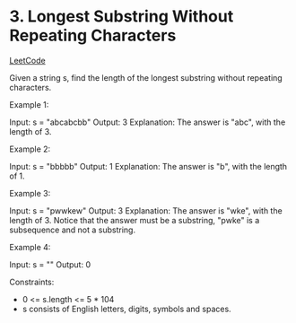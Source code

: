 # 3. Longest Substring Without Repeating Characters

[LeetCode](https://leetcode.com/problems/longest-substring-without-repeating-characters/)

Given a string s, find the length of the longest substring without repeating characters.



Example 1:

Input: s = "abcabcbb"
Output: 3
Explanation: The answer is "abc", with the length of 3.

Example 2:

Input: s = "bbbbb"
Output: 1
Explanation: The answer is "b", with the length of 1.

Example 3:

Input: s = "pwwkew"
Output: 3
Explanation: The answer is "wke", with the length of 3.
Notice that the answer must be a substring, "pwke" is a subsequence and not a substring.

Example 4:

Input: s = ""
Output: 0



Constraints:

* 0 <= s.length <= 5 * 104
* s consists of English letters, digits, symbols and spaces.
